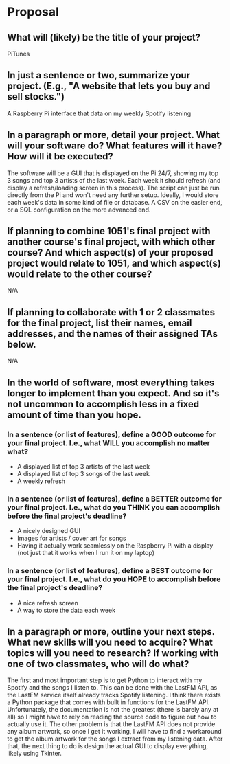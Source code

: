 # Proposal

## What will (likely) be the title of your project?

PiTunes

## In just a sentence or two, summarize your project. (E.g., "A website that lets you buy and sell stocks.")

A Raspberry Pi interface that data on my weekly Spotify listening

## In a paragraph or more, detail your project. What will your software do? What features will it have? How will it be executed?

The software will be a GUI that is displayed on the Pi 24/7, showing my top 3 songs and top 3 artists of the last week. Each week it should refresh (and display a refresh/loading screen in this process). The script can just be run directly from the Pi and won't need any further setup. Ideally, I would store each week's data in some kind of file or database. A CSV on the easier end, or a SQL configuration on the more advanced end. 

## If planning to combine 1051's final project with another course's final project, with which other course? And which aspect(s) of your proposed project would relate to 1051, and which aspect(s) would relate to the other course?

N/A

## If planning to collaborate with 1 or 2 classmates for the final project, list their names, email addresses, and the names of their assigned TAs below.

N/A

## In the world of software, most everything takes longer to implement than you expect. And so it's not uncommon to accomplish less in a fixed amount of time than you hope.

### In a sentence (or list of features), define a GOOD outcome for your final project. I.e., what WILL you accomplish no matter what?

* A displayed list of top 3 artists of the last week
* A displayed list of top 3 songs of the last week
* A weekly refresh

### In a sentence (or list of features), define a BETTER outcome for your final project. I.e., what do you THINK you can accomplish before the final project's deadline?

* A nicely designed GUI
* Images for artists / cover art for songs
* Having it actually work seamlessly on the Raspberry Pi with a display (not just that it works when I run it on my laptop)

### In a sentence (or list of features), define a BEST outcome for your final project. I.e., what do you HOPE to accomplish before the final project's deadline?

* A nice refresh screen
* A way to store the data each week

## In a paragraph or more, outline your next steps. What new skills will you need to acquire? What topics will you need to research? If working with one of two classmates, who will do what?

The first and most important step is to get Python to interact with my Spotify and the songs I listen to. This can be done with the LastFM API, as the LastFM service itself already tracks Spotify listening. I think there exists a Python package that comes with built in functions for the LastFM API. Unfortunately, the documentation is not the greatest (there is barely any at all) so I might have to rely on reading the source code to figure out how to actually use it. The other problem is that the LastFM API does not provide any album artwork, so once I get it working, I will have to find a workaround to get the album artwork for the songs I extract from my listening data. After that, the next thing to do is design the actual GUI to display everything, likely using Tkinter.  

